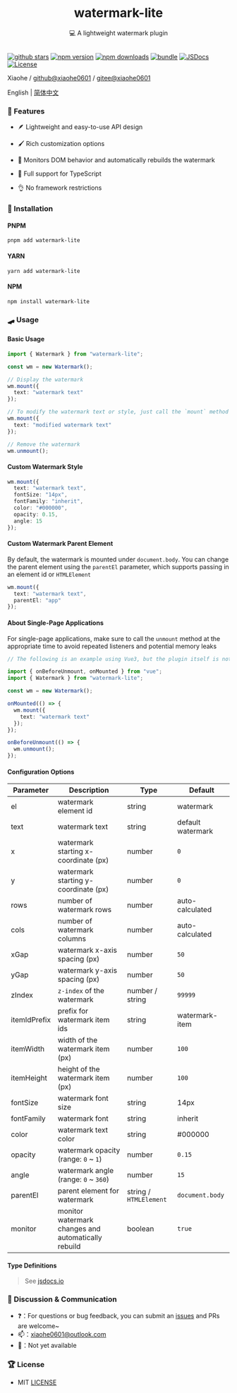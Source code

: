 <div align="center">
  <h1>watermark-lite</h1>
  <span>💻 A lightweight watermark plugin</span>
</div>

<br>

[![github stars][github-stars-src]][github-stars-href]
[![npm version][npm-version-src]][npm-version-href]
[![npm downloads][npm-downloads-src]][npm-downloads-href]
[![bundle][bundle-src]][bundle-href]
[![JSDocs][jsdocs-src]][jsdocs-href]
[![License][license-src]][license-href]

Xiaohe / [github@xiaohe0601](https://github.com/xiaohe0601) / [gitee@xiaohe0601](https://gitee.com/xiaohe0601)

English | [简体中文](./readme/README.zh-CN.md)

### 🎉 Features

- 🪶 Lightweight and easy-to-use API design

- 🖌️ Rich customization options

- 🔐 Monitors DOM behavior and automatically rebuilds the watermark

- 🧀 Full support for TypeScript

- 👌 No framework restrictions

### 🚁 Installation

#### PNPM

``` shell
pnpm add watermark-lite
```

#### YARN

``` shell
yarn add watermark-lite
```

#### NPM

``` shell
npm install watermark-lite
```

### 🛹 Usage

#### Basic Usage

```ts
import { Watermark } from "watermark-lite";

const wm = new Watermark();

// Display the watermark
wm.mount({
  text: "watermark text"
});

// To modify the watermark text or style, just call the `mount` method again
wm.mount({
  text: "modified watermark text"
});

// Remove the watermark
wm.unmount();
```

#### Custom Watermark Style

```ts
wm.mount({
  text: "watermark text",
  fontSize: "14px",
  fontFamily: "inherit",
  color: "#000000",
  opacity: 0.15,
  angle: 15
});
```

#### Custom Watermark Parent Element

By default, the watermark is mounted under `document.body`. You can change the parent element using the `parentEl`
parameter, which supports passing in an element id or `HTMLElement`

```ts
wm.mount({
  text: "watermark text",
  parentEl: "app"
});
```

#### About Single-Page Applications

For single-page applications, make sure to call the `unmount` method at the appropriate time
to avoid repeated listeners and potential memory leaks

```ts
// The following is an example using Vue3, but the plugin itself is not limited to any framework

import { onBeforeUnmount, onMounted } from "vue";
import { Watermark } from "watermark-lite";

const wm = new Watermark();

onMounted(() => {
  wm.mount({
    text: "watermark text"
  });
});

onBeforeUnmount(() => {
  wm.unmount();
});
```

#### Configuration Options

| Parameter    | Description                                         | Type                   | Default           |
|--------------|-----------------------------------------------------|------------------------|-------------------|
| el           | watermark element id                                | string                 | watermark         |
| text         | watermark text                                      | string                 | default watermark |
| x            | watermark starting x-coordinate (px)                | number                 | `0`               |
| y            | watermark starting y-coordinate (px)                | number                 | `0`               |
| rows         | number of watermark rows                            | number                 | auto-calculated   |
| cols         | number of watermark columns                         | number                 | auto-calculated   |
| xGap         | watermark x-axis spacing (px)                       | number                 | `50`              |
| yGap         | watermark y-axis spacing (px)                       | number                 | `50`              |
| zIndex       | `z-index` of the watermark                          | number / string        | `99999`           |
| itemIdPrefix | prefix for watermark item ids                       | string                 | watermark-item    |
| itemWidth    | width of the watermark item (px)                    | number                 | `100`             |
| itemHeight   | height of the watermark item (px)                   | number                 | `100`             |
| fontSize     | watermark font size                                 | string                 | 14px              |
| fontFamily   | watermark font                                      | string                 | inherit           |
| color        | watermark text color                                | string                 | #000000           |
| opacity      | watermark opacity (range: `0` ~ `1`)                | number                 | `0.15`            |
| angle        | watermark angle (range: `0` ~ `360`)                | number                 | `15`              |
| parentEl     | parent element for watermark                        | string / `HTMLElement` | `document.body`   |
| monitor      | monitor watermark changes and automatically rebuild | boolean                | `true`            |

#### Type Definitions

> See [jsdocs.io](https://www.jsdocs.io/package/watermark-lite)

### 🐶 Discussion & Communication

- ❓：For questions or bug feedback, you can submit an [issues](https://github.com/xiaohe0601/watermark-lite/issues)
  and PRs are welcome~
- 📫：[xiaohe0601@outlook.com](mailto:xiaohe0601@outlook.com)
- 🐧：Not yet available

### 🏆 License

- MIT [LICENSE](./LICENSE)

<!-- Badges -->

[github-stars-src]: https://img.shields.io/github/stars/xiaohe0601/watermark-lite?style=flat&colorA=080f12&colorB=1fa669&logo=GitHub

[github-stars-href]: https://github.com/xiaohe0601/watermark-lite

[npm-version-src]: https://img.shields.io/npm/v/watermark-lite?style=flat&colorA=080f12&colorB=1fa669

[npm-version-href]: https://npmjs.com/package/watermark-lite

[npm-downloads-src]: https://img.shields.io/npm/dm/watermark-lite?style=flat&colorA=080f12&colorB=1fa669

[npm-downloads-href]: https://npmjs.com/package/watermark-lite

[bundle-src]: https://img.shields.io/bundlephobia/minzip/watermark-lite?style=flat&colorA=080f12&colorB=1fa669&label=minzip

[bundle-href]: https://bundlephobia.com/result?p=watermark-lite

[jsdocs-src]: https://img.shields.io/badge/jsdocs-reference-080f12?style=flat&colorA=080f12&colorB=1fa669

[jsdocs-href]: https://www.jsdocs.io/package/watermark-lite

[license-src]: https://img.shields.io/github/license/xiaohe0601/watermark-lite.svg?style=flat&colorA=080f12&colorB=1fa669

[license-href]: https://github.com/xiaohe0601/watermark-lite/blob/main/LICENSE